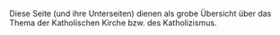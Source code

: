 ﻿<!--t > WARNUNG vor der Katholische Kirche! t-->
<!--d  d-->

Diese Seite (und ihre Unterseiten) dienen als grobe Übersicht über das Thema der Katholischen Kirche bzw. des Katholizismus.


